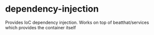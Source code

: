 # dependency-injection
Provides IoC dependency injection. Works on top of beatthat/services which provides the container itself
